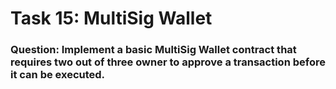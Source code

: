 # Task 15: MultiSig Wallet

### Question: Implement a basic MultiSig Wallet contract that requires two out of three owner to approve a transaction before it can be executed.